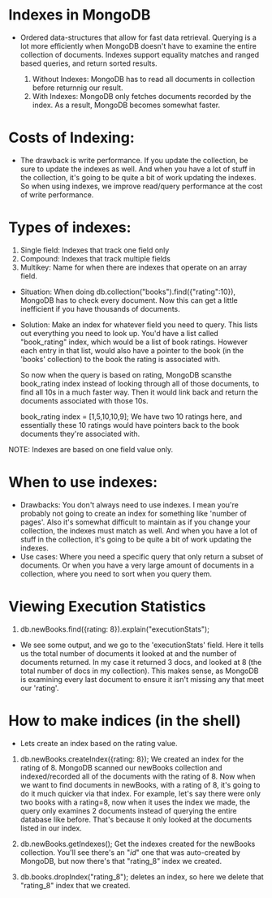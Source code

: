 # Indexes in MongoDB
- Ordered data-structures that allow for fast data retrieval.
  Querying is a lot more efficiently when MongoDB doesn't have to 
  examine the entire collection of documents. Indexes support 
  equality matches and ranged based queries, and return sorted results.

  1. Without Indexes: MongoDB has to read all documents 
    in collection before returnnig our result.
  2. With Indexes: MongoDB only fetches documents recorded
    by the index. As a result, MongoDB becomes somewhat faster.

# Costs of Indexing:
- The drawback is write performance. If you update the collection, be sure 
  to update the indexes as well. And when you have a lot of stuff in the collection, it's going to be 
  quite a bit of work updating the indexes. So when using indexes, we improve
  read/query performance at the cost of write performance.

# Types of indexes:
1. Single field: Indexes that track one field only
2. Compound: Indexes that track multiple fields
3. Multikey: Name for when there are indexes that operate on an 
  array field.





- Situation: When doing db.collection("books").find({"rating":10}), 
  MongoDB has to check every document. Now this can get a little inefficient 
  if you have thousands of documents. 

- Solution: Make an index for whatever field you need to query. This 
  lists out everything you need to look up. You'd have a list 
  called "book_rating" index, which would be a list of book ratings. However
  each entry in that list, would also have a pointer to the book (in the 'books' collection)
  to the book the rating is associated with. 

  So now when the query is based on rating, MongoDB scansthe book_rating
  index instead of looking through all of those documents, 
  to find all 10s in a much faster way. Then it would link back and return
  the documents associated with those 10s.

  book_rating index = [1,5,10,10,9]; We have two 10 ratings here, and essentially 
  these 10 ratings would have pointers back to the book documents they're associated 
  with.

NOTE: Indexes are based on one field value only.

# When to use indexes:
- Drawbacks: You don't always need to use indexes. I mean you're probably not going to 
  create an index for something like 'number of pages'. Also it's somewhat 
  difficult to maintain as if you change your collection, the indexes must match 
  as well. And when you have a lot of stuff in the collection, it's going to be 
  quite a bit of work updating the indexes.
- Use cases: Where you need a specific query that only return a subset of documents.
  Or when you have a very large amount of documents in a collection, where you need
  to sort when you query them.

# Viewing Execution Statistics
1. db.newBooks.find({rating: 8}).explain("executionStats");
- We see some output, and we go to the 'executionStats' field. 
  Here it tells us the total number of documents it looked at and 
  the number of documents returned. In my case it returned 3 docs, 
  and looked at 8 (the total number of docs in my collection). This
  makes sense, as MongoDB is examining every last document to ensure 
  it isn't missing any that meet our 'rating'.


# How to make indices (in the shell)
- Lets create an index based on the rating value. 
1. db.newBooks.createIndex({rating: 8}); We created an index
  for the rating of 8. MongoDB scanned our newBooks collection
  and indexed/recorded all of the documents with the rating of 8.
  Now when we want to find documents in newBooks, with a rating of 8,
  it's going to do it much quicker via that index. For example,
  let's say there were only two books with a rating=8, now when
  it uses the index we made, the query only examines 2 documents
  instead of querying the entire database like before. That's because
  it only looked at the documents listed in our index.

2. db.newBooks.getIndexes(); Get the indexes created for the newBooks
  collection. You'll see there's an "_id_" one that was auto-created by
  MongoDB, but now there's that "rating_8" index we created.

3. db.books.dropIndex("rating_8"); deletes an index, so here
  we delete that "rating_8" index that we created.

